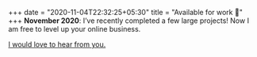 +++
date = "2020-11-04T22:32:25+05:30"
title = "Available for work 👋"
+++
**November 2020**: I’ve recently completed a few large projects!
Now I am free to level up your online business.

[I would love to hear from you.](/#contact)